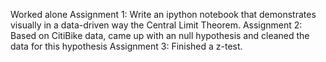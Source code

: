 Worked alone
Assignment 1: Write an ipython notebook that demonstrates visually in a data-driven way the Central Limit Theorem.
Assignment 2: Based on CitiBike data, came up with an null hypothesis and cleaned the data for this hypothesis
Assignment 3: Finished a z-test.
